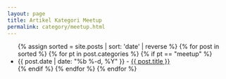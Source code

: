 ```yaml
---
layout: page
title: Artikel Kategori Meetup
permalink: category/meetup.html
---
```


<ul>
	{% assign sorted = site.posts | sort: 'date' | reverse %}
	{% for post in sorted %}
		{% for pt in post.categories %}
			{% if pt == "meetup" %}
			<li>
				{{ post.date | date: "%b %-d, %Y" }} - <a href="{{ post.url }}">{{ post.title }}</a>
			</li>
			{% endif %}
		{% endfor %} 
	{% endfor %}
</ul>  
